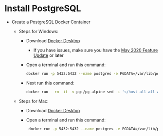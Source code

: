 # Install PostgreSQL

- Create a PostgreSQL Docker Container
  - Steps for Windows:
    - Download [Docker Desktop](https://www.docker.com/products/docker-desktop)
      - If you have issues, make sure you have the [May 2020 Feature Update](https://www.digitalcitizen.life/windows-10-update-assistant) or later
    - Open a terminal and run this command:

       ```bash
       docker run -p 5432:5432 --name postgres -e PGDATA=/var/lib/postgresql/data/pgdata -v pg:/var/lib/postgresql/data -e POSTGRES_PASSWORD=password -d postgres
       ```

    - Next run this command:

       ```bash
       docker run --rm -it -v pg:/pg alpine sed -i 's/host all all all md5/host all all all trust/' /pg/pgdata/pg_hba.conf && docker restart postgres
       ```

  - Steps for Mac:
    - Download [Docker Desktop](https://www.docker.com/products/docker-desktop)
    - Open a terminal and run this command:

      ```bash
       docker run -p 5432:5432 --name postgres -e PGDATA=/var/lib/postgresql/data/pgdata -v pg:/var/lib/postgresql/data -e POSTGRES_PASSWORD=password -d postgres
       ```
